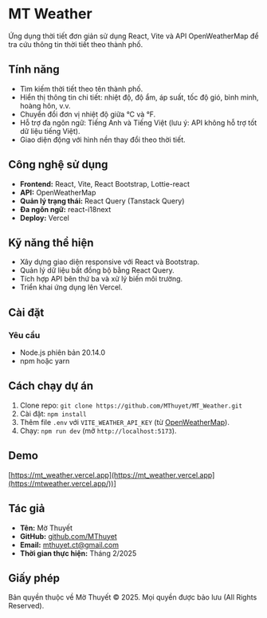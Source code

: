 # MT Weather

Ứng dụng thời tiết đơn giản sử dụng React, Vite và API OpenWeatherMap để tra cứu thông tin thời tiết theo thành phố.

## Tính năng

- Tìm kiếm thời tiết theo tên thành phố.
- Hiển thị thông tin chi tiết: nhiệt độ, độ ẩm, áp suất, tốc độ gió, bình minh, hoàng hôn, v.v.
- Chuyển đổi đơn vị nhiệt độ giữa °C và °F.
- Hỗ trợ đa ngôn ngữ: Tiếng Anh và Tiếng Việt (lưu ý: API không hỗ trợ tốt dữ liệu tiếng Việt).
- Giao diện động với hình nền thay đổi theo thời tiết.

## Công nghệ sử dụng

- **Frontend:** React, Vite, React Bootstrap, Lottie-react
- **API:** OpenWeatherMap
- **Quản lý trạng thái:** React Query (Tanstack Query)
- **Đa ngôn ngữ:** react-i18next
- **Deploy:** Vercel

## Kỹ năng thể hiện

- Xây dựng giao diện responsive với React và Bootstrap.
- Quản lý dữ liệu bất đồng bộ bằng React Query.
- Tích hợp API bên thứ ba và xử lý biến môi trường.
- Triển khai ứng dụng lên Vercel.

## Cài đặt

### Yêu cầu

- Node.js phiên bản 20.14.0
- npm hoặc yarn

## Cách chạy dự án

1. Clone repo: `git clone https://github.com/MThuyet/MT_Weather.git`
2. Cài đặt: `npm install`
3. Thêm file `.env` với `VITE_WEATHER_API_KEY` (từ [OpenWeatherMap](https://openweathermap.org/)).
4. Chạy: `npm run dev` (mở `http://localhost:5173`).

## Demo

[https://mt_weather.vercel.app](https://mt_weather.vercel.app](https://mtweather.vercel.app/))]

## Tác giả

- **Tên:** Mờ Thuyết
- **GitHub:** [github.com/MThuyet](https://github.com/MThuyet)
- **Email:** [mthuyet.ct@gmail.com](mailto:mthuyet.ct@gmail.com)
- **Thời gian thực hiện:** Tháng 2/2025

## Giấy phép

Bản quyền thuộc về Mờ Thuyết © 2025. Mọi quyền được bảo lưu (All Rights Reserved).
